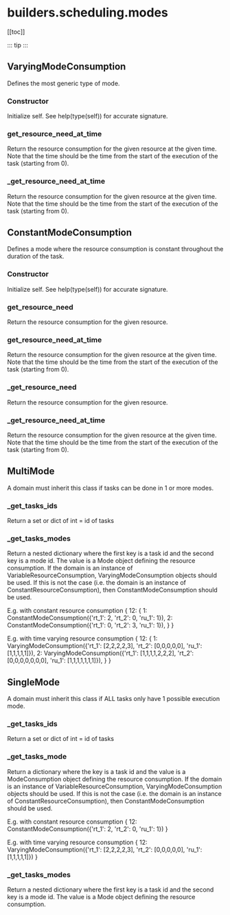 # builders.scheduling.modes

[[toc]]

::: tip
<skdecide-summary></skdecide-summary>
:::

## VaryingModeConsumption

Defines the most generic type of mode.

### Constructor <Badge text="VaryingModeConsumption" type="tip"/>

<skdecide-signature name= "VaryingModeConsumption" :sig="{'params': [{'name': 'mode_dict', 'annotation': 'Dict[str, List[int]]'}]}"></skdecide-signature>

Initialize self.  See help(type(self)) for accurate signature.

### get\_resource\_need\_at\_time <Badge text="ModeConsumption" type="warn"/>

<skdecide-signature name= "get_resource_need_at_time" :sig="{'params': [{'name': 'self'}, {'name': 'resource_name', 'annotation': 'str'}, {'name': 'time', 'annotation': 'int'}]}"></skdecide-signature>

Return the resource consumption for the given resource at the given time.
Note that the time should be the time from the start of the execution of the task (starting from 0).

### \_get\_resource\_need\_at\_time <Badge text="ModeConsumption" type="warn"/>

<skdecide-signature name= "_get_resource_need_at_time" :sig="{'params': [{'name': 'self'}, {'name': 'resource_name', 'annotation': 'str'}, {'name': 'time', 'annotation': 'int'}]}"></skdecide-signature>

Return the resource consumption for the given resource at the given time.
Note that the time should be the time from the start of the execution of the task (starting from 0).

## ConstantModeConsumption

Defines a mode where the resource consumption is constant throughout
the duration of the task.

### Constructor <Badge text="ConstantModeConsumption" type="tip"/>

<skdecide-signature name= "ConstantModeConsumption" :sig="{'params': [{'name': 'mode_dict', 'annotation': 'Dict[str, int]'}]}"></skdecide-signature>

Initialize self.  See help(type(self)) for accurate signature.

### get\_resource\_need <Badge text="ConstantModeConsumption" type="tip"/>

<skdecide-signature name= "get_resource_need" :sig="{'params': [{'name': 'self'}, {'name': 'resource_name', 'annotation': 'str'}]}"></skdecide-signature>

Return the resource consumption for the given resource.

### get\_resource\_need\_at\_time <Badge text="ModeConsumption" type="warn"/>

<skdecide-signature name= "get_resource_need_at_time" :sig="{'params': [{'name': 'self'}, {'name': 'resource_name', 'annotation': 'str'}, {'name': 'time', 'annotation': 'int'}]}"></skdecide-signature>

Return the resource consumption for the given resource at the given time.
Note that the time should be the time from the start of the execution of the task (starting from 0).

### \_get\_resource\_need <Badge text="ConstantModeConsumption" type="tip"/>

<skdecide-signature name= "_get_resource_need" :sig="{'params': [{'name': 'self'}, {'name': 'resource_name', 'annotation': 'str'}]}"></skdecide-signature>

Return the resource consumption for the given resource.

### \_get\_resource\_need\_at\_time <Badge text="ModeConsumption" type="warn"/>

<skdecide-signature name= "_get_resource_need_at_time" :sig="{'params': [{'name': 'self'}, {'name': 'resource_name', 'annotation': 'str'}, {'name': 'time', 'annotation': 'int'}]}"></skdecide-signature>

Return the resource consumption for the given resource at the given time.
Note that the time should be the time from the start of the execution of the task (starting from 0).

## MultiMode

A domain must inherit this class if tasks can be done in 1 or more modes.

### \_get\_tasks\_ids <Badge text="MultiMode" type="tip"/>

<skdecide-signature name= "_get_tasks_ids" :sig="{'params': [{'name': 'self'}], 'return': 'Union[Set[int], Dict[int, Any], List[int]]'}"></skdecide-signature>

Return a set or dict of int = id of tasks

### \_get\_tasks\_modes <Badge text="MultiMode" type="tip"/>

<skdecide-signature name= "_get_tasks_modes" :sig="{'params': [{'name': 'self'}], 'return': 'Dict[int, Dict[int, ModeConsumption]]'}"></skdecide-signature>

Return a nested dictionary where the first key is a task id and the second key is a mode id.
 The value is a Mode object defining the resource consumption.
If the domain is an instance of VariableResourceConsumption, VaryingModeConsumption objects should be used.
If this is not the case (i.e. the domain is an instance of ConstantResourceConsumption),
then ConstantModeConsumption should be used.

E.g. with constant resource consumption
    {
        12: {
                1: ConstantModeConsumption({'rt_1': 2, 'rt_2': 0, 'ru_1': 1}),
                2: ConstantModeConsumption({'rt_1': 0, 'rt_2': 3, 'ru_1': 1}),
            }
    }

E.g. with time varying resource consumption
    {
    12: {
        1: VaryingModeConsumption({'rt_1': [2,2,2,2,3], 'rt_2': [0,0,0,0,0], 'ru_1': [1,1,1,1,1]}),
        2: VaryingModeConsumption({'rt_1': [1,1,1,1,2,2,2], 'rt_2': [0,0,0,0,0,0,0], 'ru_1': [1,1,1,1,1,1,1]}),
        }
    }

## SingleMode

A domain must inherit this class if ALL tasks only have 1 possible execution mode.

### \_get\_tasks\_ids <Badge text="MultiMode" type="warn"/>

<skdecide-signature name= "_get_tasks_ids" :sig="{'params': [{'name': 'self'}], 'return': 'Union[Set[int], Dict[int, Any], List[int]]'}"></skdecide-signature>

Return a set or dict of int = id of tasks

### \_get\_tasks\_mode <Badge text="SingleMode" type="tip"/>

<skdecide-signature name= "_get_tasks_mode" :sig="{'params': [{'name': 'self'}], 'return': 'Dict[int, ModeConsumption]'}"></skdecide-signature>

Return a dictionary where the key is a task id and the value is a ModeConsumption object defining
the resource consumption.
If the domain is an instance of VariableResourceConsumption, VaryingModeConsumption objects should be used.
If this is not the case (i.e. the domain is an instance of ConstantResourceConsumption),
then ConstantModeConsumption should be used.

E.g. with constant resource consumption
    {
        12: ConstantModeConsumption({'rt_1': 2, 'rt_2': 0, 'ru_1': 1})
    }

E.g. with time varying resource consumption
    {
        12: VaryingModeConsumption({'rt_1': [2,2,2,2,3], 'rt_2': [0,0,0,0,0], 'ru_1': [1,1,1,1,1]})
    }

### \_get\_tasks\_modes <Badge text="MultiMode" type="warn"/>

<skdecide-signature name= "_get_tasks_modes" :sig="{'params': [{'name': 'self'}], 'return': 'Dict[int, Dict[int, ModeConsumption]]'}"></skdecide-signature>

Return a nested dictionary where the first key is a task id and the second key is a mode id.
The value is a Mode object defining the resource consumption.

